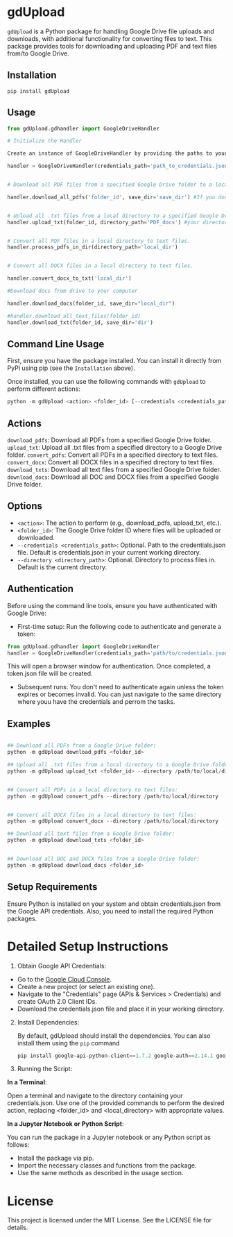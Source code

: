 # gdUpload

`gdUpload` is a Python package for handling Google Drive file uploads and downloads, with additional functionality for converting files to text.  This package provides tools for downloading and uploading PDF and text files from/to Google Drive.


## Installation

`pip install gdUpload`


## Usage

```python
from gdUpload.gdhandler import GoogleDriveHandler

# Initialize the Handler

Create an instance of GoogleDriveHandler by providing the paths to your token.json & credentials.json files.

handler = GoogleDriveHandler(credentials_path='path_to_credentials.json')


# Download all PDF files from a specified Google Drive folder to a local directory.

handler.download_all_pdfs('folder_id', save_dir='save_dir') #If you don't specify the save directory, it will automatically generate one in your present working directory and name it "PDF_docs". Folder ID is the specific Google Drive folder ID.


# Upload all .txt files from a local directory to a specified Google Drive folder.
handler.upload_txt(folder_id, directory_path='PDF_docs') #your directory


# Convert all PDF files in a local directory to text files.
handler.process_pdfs_in_dir(directory_path='local_dir')


# Convert all DOCX files in a local directory to text files.

handler.convert_docx_to_txt('local_dir')

#Download docs from drive to your computer

handler.download_docs(folder_id, save_dir="local_dir")

#handler.download_all_text_files(folder_id)
handler.download_txt(folder_id, save_dir='dir')

```


## Command Line Usage
First, ensure you have the package installed. You can install it directly from PyPI using pip (see the `Installation` above).


Once installed, you can use the following commands with `gdUpload` to perform different actions:

```python
python -m gdUpload <action> <folder_id> [--credentials <credentials_path>] [--directory <directory_path>]
```

## Actions
`download_pdfs`: Download all PDFs from a specified Google Drive folder.
`upload_txt`: Upload all .txt files from a specified directory to a Google Drive folder.
`convert_pdfs`: Convert all PDFs in a specified directory to text files.
`convert_docx`: Convert all DOCX files in a specified directory to text files.
`download_txts`: Download all text files from a specified Google Drive folder.
`download_docs`: Download all DOC and DOCX files from a specified Google Drive folder.

## Options
- `<action>`: The action to perform (e.g., download_pdfs, upload_txt, etc.).
- `<folder_id>`: The Google Drive folder ID where files will be uploaded or downloaded.
- `--credentials <credentials_path>`: Optional. Path to the credentials.json file. Default is credentials.json in your current working directory.
- `--directory <directory_path>`: Optional. Directory to process files in. Default is the current directory.


## Authentication
Before using the command line tools, ensure you have authenticated with Google Drive:

- First-time setup: Run the following code to authenticate and generate a token:

```python
from gdUpload.gdhandler import GoogleDriveHandler
handler = GoogleDriveHandler(credentials_path='path/to/credentials.json')
```

This will open a browser window for authentication. Once completed, a token.json file will be created.

- Subsequent runs: You don't need to authenticate again unless the token expires or becomes invalid. You can just navigate to the same directory where youu have the credentials and perrom the tasks.


## Examples

```python

## Download all PDFs from a Google Drive folder:
python -m gdUpload download_pdfs <folder_id> 

## Upload all .txt files from a local directory to a Google Drive folder:
python -m gdUpload upload_txt <folder_id> --directory /path/to/local/directory


## Convert all PDFs in a local directory to text files:
python -m gdUpload convert_pdfs --directory /path/to/local/directory


## Convert all DOCX files in a local directory to text files:
python -m gdUpload convert_docx --directory /path/to/local/directory

## Download all text files from a Google Drive folder:
python -m gdUpload download_txts <folder_id>


## Download all DOC and DOCX files from a Google Drive folder:
python -m gdUpload download_docs <folder_id> 

```



## Setup Requirements
Ensure Python is installed on your system and obtain credentials.json from the Google API credentials. Also, you need to install the required Python packages.

# Detailed Setup Instructions

1. Obtain Google API Credentials:
- Go to the [Google Cloud Console](https://console.cloud.google.com/).
- Create a new project (or select an existing one).
- Navigate to the "Credentials" page (APIs & Services > Credentials) and create OAuth 2.0 Client IDs.
- Download the credentials.json file and place it in your working directory.


2. Install Dependencies:
   
   By default, gdUpload should install the dependencies. You can also install them using the `pip` command
   ```python
   pip install google-api-python-client==1.7.2 google-auth==2.14.1 google-auth-httplib2==0.0.3 google-auth-oauthlib==0.4.1 PyMuPDF python-docx
   ```

3. Running the Script:
   
**In a Terminal**:

Open a terminal and navigate to the directory containing your credentials.json. Use one of the provided commands to perform the desired action, replacing <folder_id> and <local_directory> with appropriate values.

**In a Jupyter Notebook or Python Script**:

You can run the package in a Jupyter notebook or any Python script as follows:

- Install the package via pip.
- Import the necessary classes and functions from the package.
- Use the same methods as described in the usage section.



# License
This project is licensed under the MIT License. See the LICENSE file for details.